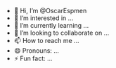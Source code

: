- 👋 Hi, I’m @OscarEspmen
- 👀 I’m interested in ...
- 🌱 I’m currently learning ...
- 💞️ I’m looking to collaborate on ...
- 📫 How to reach me ...
- 😄 Pronouns: ...
- ⚡ Fun fact: ...

<!---
OscarEspmen/OscarEspmen is a ✨ special ✨ repository because its `README.md` (this file) appears on your GitHub profile.
You can click the Preview link to take a look at your changes.
--->
